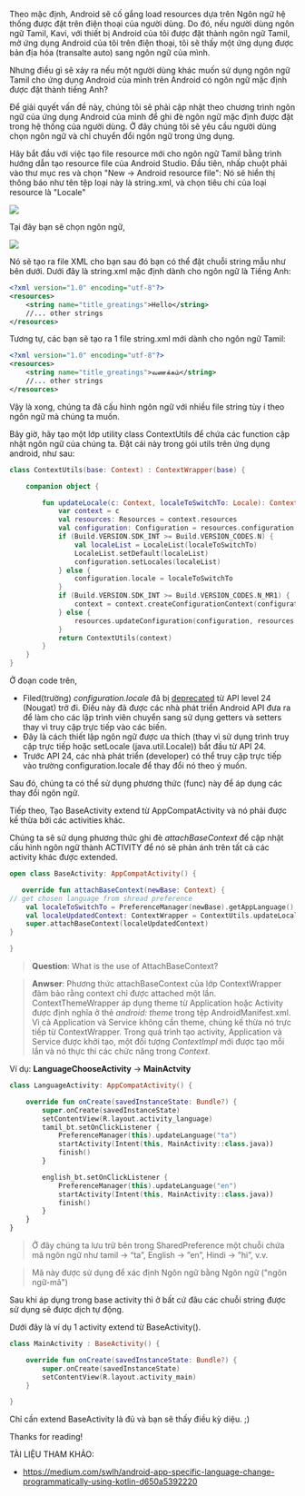 Theo mặc định, Android sẽ cố gắng load resources dựa trên Ngôn ngữ hệ thống được đặt trên điện thoại của người dùng. Do đó, nếu người dùng ngôn ngữ Tamil, Kavi, với thiết bị Android của tôi được đặt thành ngôn ngữ Tamil, mở ứng dụng Android của tôi trên điện thoại, tôi sẽ thấy một ứng dụng được bản địa hóa (transalte auto) sang ngôn ngữ của mình.

Nhưng điều gì sẽ xảy ra nếu một người dùng khác muốn sử dụng ngôn ngữ Tamil cho ứng dụng Android của mình trên Android có ngôn ngữ mặc định được đặt thành tiếng Anh?

Để giải quyết vấn đề này, chúng tôi sẽ phải cập nhật theo chương trình ngôn ngữ của ứng dụng Android của mình để ghi đè ngôn ngữ mặc định được đặt trong hệ thống của người dùng. Ở đây chúng tôi sẽ yêu cầu người dùng chọn ngôn ngữ và chỉ chuyển đổi ngôn ngữ trong ứng dụng.

Hãy bắt đầu với việc tạo file resource mới cho ngôn ngữ Tamil bằng trình hướng dẫn tạo resource file của Android Studio.
Đầu tiên, nhấp chuột phải vào thư mục res và chọn "New -> Android resource file": Nó sẽ hiển thị thông báo như tên tệp loại này là string.xml, và chọn tiêu chi của loại resource là "Locale"

![](https://images.viblo.asia/31e47a93-f31b-404f-be51-c15ae7a255e4.png)

Tại đây bạn sẽ chọn ngôn ngữ,

![](https://images.viblo.asia/7308fc48-34e0-48d3-b9fc-499658e92e9a.png)

Nó sẽ tạo ra file XML cho bạn sau đó bạn có thể đặt chuỗi string mẫu như bên dưới.
Dưới đây là string.xml mặc định dành cho ngôn ngữ là Tiếng Anh:
```xml
<?xml version="1.0" encoding="utf-8"?>
<resources>
    <string name="title_greatings">Hello</string>
    //... other strings
</resources>
```

Tương tự, các bạn sẽ tạo ra 1 file string.xml mới dành cho ngôn ngữ Tamil:
```xml
<?xml version="1.0" encoding="utf-8"?>
<resources>
    <string name="title_greatings">வணக்கம்</string>
    //... other strings
</resources>
```

Vậy là xong, chúng ta đã cấu hình ngôn ngữ với nhiều file string tùy í theo ngôn ngữ mà chúng ta muốn.

Bây giờ, hãy tạo một lớp utility class ContextUtils để chứa các function cập nhật ngôn ngữ của chúng ta. Đặt cái này trong gói utils trên ứng dụng android, như sau:

```kotlin
class ContextUtils(base: Context) : ContextWrapper(base) {

    companion object {

        fun updateLocale(c: Context, localeToSwitchTo: Locale): ContextWrapper {
            var context = c
            val resources: Resources = context.resources
            val configuration: Configuration = resources.configuration
            if (Build.VERSION.SDK_INT >= Build.VERSION_CODES.N) {
                val localeList = LocaleList(localeToSwitchTo)
                LocaleList.setDefault(localeList)
                configuration.setLocales(localeList)
            } else {
                configuration.locale = localeToSwitchTo
            }
            if (Build.VERSION.SDK_INT >= Build.VERSION_CODES.N_MR1) {
                context = context.createConfigurationContext(configuration)
            } else {
                resources.updateConfiguration(configuration, resources.displayMetrics)
            }
            return ContextUtils(context)
        }
    }
}
```

Ở đoạn code trên,
- Filed(trường) *configuration.locale* đã bị [deprecated](https://developer.android.com/reference/android/content/res/Configuration#locale) từ API level 24 (Nougat) trở đi. Điều này đã được các nhà phát triển Android API đưa ra để làm cho các lập trình viên chuyển sang sử dụng getters và setters thay vì truy cập trực tiếp vào các biến.
- Đây là cách thiết lập ngôn ngữ được ưa thích (thay vì sử dụng trình truy cập trực tiếp hoặc setLocale (java.util.Locale)) bắt đầu từ API 24.
- Trước API 24, các nhà phát triển (developer) có thể truy cập trực tiếp vào trường configuration.locale để thay đổi nó theo ý muốn.

Sau đó, chúng ta có thể sử dụng phương thức (func) này để áp dụng các thay đổi ngôn ngữ.

Tiếp theo, Tạo BaseActivity extend từ AppCompatActivity và nó phải được kế thừa bởi các activities khác.

Chúng ta sẽ sử dụng phương thức ghi đè *attachBaseContext*  để cập nhật cấu hình ngôn ngữ thành ACTIVITY để nó sẽ phản ánh trên tất cả các activity khác được extended.

```kotlin
open class BaseActivity: AppCompatActivity() {

   override fun attachBaseContext(newBase: Context) {
// get chosen language from shread preference
    val localeToSwitchTo = PreferenceManager(newBase).getAppLanguage()
    val localeUpdatedContext: ContextWrapper = ContextUtils.updateLocale(newBase, localeToSwitchTo)
    super.attachBaseContext(localeUpdatedContext)
}

}
```


> **Question**: What is the use of AttachBaseContext?

> **Anwser**: Phương thức attachBaseContext của lớp ContextWrapper đảm bảo rằng context chỉ được attached một lần. ContextThemeWrapper áp dụng theme từ Application hoặc Activity được định nghĩa ở thẻ *android: theme* trong tệp AndroidManifest.xml. Vì cả Application và Service không cần theme, chúng kế thừa nó trực tiếp từ ContextWrapper. Trong quá trình tạo activity, Application và Service được khởi tạo, một đối tượng *ContextImpl*  mới được tạo mỗi lần và nó thực thi các chức năng trong *Context*.

Ví dụ:
**LanguageChooseActivity** → **MainActvity**

```kotlin
class LanguageActivity: AppCompatActivity() {

    override fun onCreate(savedInstanceState: Bundle?) {
        super.onCreate(savedInstanceState)
        setContentView(R.layout.activity_language)
        tamil_bt.setOnClickListener {
            PreferenceManager(this).updateLanguage("ta")
            startActivity(Intent(this, MainActivity::class.java))
            finish()
        }

        english_bt.setOnClickListener {
            PreferenceManager(this).updateLanguage("en")
            startActivity(Intent(this, MainActivity::class.java))
            finish()
        }
    }
}
```

> Ở đây chúng ta lưu trữ bên trong SharedPreference một chuỗi chứa mã ngôn ngữ như tamil → “ta”, English → ”en”, Hindi → ”hi”, v.v.

> Mã này được sử dụng để xác định Ngôn ngữ bằng Ngôn ngữ ("ngôn ngữ-mã")

Sau khi áp dụng trong base activity thì ở bất cứ đâu các chuỗi string được sử dụng sẽ được dịch tự động.

Dưới đây là ví dụ 1 activity extend từ BaseActivity().
```kotlin
class MainActivity : BaseActivity() {

    override fun onCreate(savedInstanceState: Bundle?) {
        super.onCreate(savedInstanceState)
        setContentView(R.layout.activity_main)
    }

}
```

Chỉ cần extend BaseActivity là đủ và bạn sẽ thấy điều kỳ diệu. ;) 

Thanks for reading!

TÀI LIỆU THAM KHẢO:
- https://medium.com/swlh/android-app-specific-language-change-programmatically-using-kotlin-d650a5392220